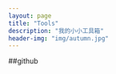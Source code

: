```yaml
---
layout: page
title: "Tools"
description: "我的小小工具箱"
header-img: "img/autumn.jpg"
---
```



##github



